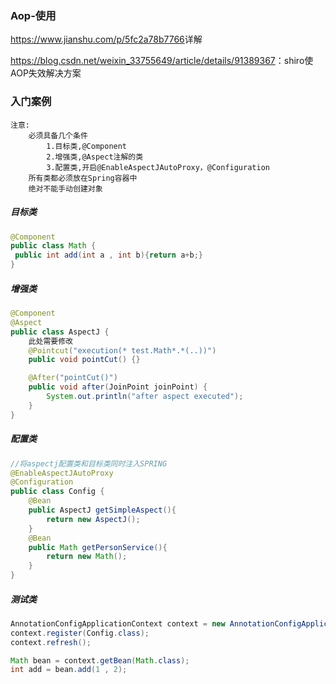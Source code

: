 ### Aop-使用

<https://www.jianshu.com/p/5fc2a78b7766>详解

<https://blog.csdn.net/weixin_33755649/article/details/91389367>：shiro使AOP失效解决方案

### 入门案例

```JS
注意:
	必须具备几个条件
        1.目标类,@Component
        2.增强类,@Aspect注解的类
        3.配置类,开启@EnableAspectJAutoProxy，@Configuration
	所有类都必须放在Spring容器中
	绝对不能手动创建对象
```

##### 目标类

```java
@Component
public class Math {
 public int add(int a , int b){return a+b;}
}
```

##### 增强类

```JAVA
@Component
@Aspect
public class AspectJ {
    此处需要修改
    @Pointcut("execution(* test.Math*.*(..))")
    public void pointCut() {}

    @After("pointCut()")
    public void after(JoinPoint joinPoint) {
        System.out.println("after aspect executed");
    }
}
```



##### 配置类

```JAVA
//将aspectj配置类和目标类同时注入SPRING
@EnableAspectJAutoProxy
@Configuration
public class Config {
    @Bean
    public AspectJ getSimpleAspect(){
        return new AspectJ();
    }
    @Bean
    public Math getPersonService(){
        return new Math();
    }
}
```

##### 测试类

```JAVA
AnnotationConfigApplicationContext context = new AnnotationConfigApplicationContext();
context.register(Config.class);
context.refresh();

Math bean = context.getBean(Math.class);
int add = bean.add(1 , 2);

```

